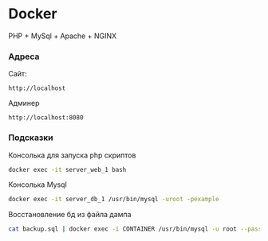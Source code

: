 # Docker 

PHP + MySql + Apache + NGINX

### Адреса

Сайт:
```
http://localhost
```

Админер
```
http://localhost:8080
```

### Подсказки
Консолька для запуска php скриптов

```sh
docker exec -it server_web_1 bash
```

Консолька Mysql
```sh
docker exec -it server_db_1 /usr/bin/mysql -uroot -pexample
```

Восстановление бд из файла дампа
```sh
cat backup.sql | docker exec -i CONTAINER /usr/bin/mysql -u root --password=root DATABASE
```


